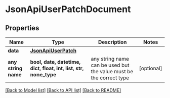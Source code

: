 # JsonApiUserPatchDocument


## Properties
Name | Type | Description | Notes
------------ | ------------- | ------------- | -------------
**data** | [**JsonApiUserPatch**](JsonApiUserPatch.md) |  | 
**any string name** | **bool, date, datetime, dict, float, int, list, str, none_type** | any string name can be used but the value must be the correct type | [optional]

[[Back to Model list]](../README.md#documentation-for-models) [[Back to API list]](../README.md#documentation-for-api-endpoints) [[Back to README]](../README.md)


